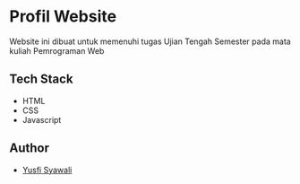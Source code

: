 # Profil Website

Website ini dibuat untuk memenuhi tugas Ujian Tengah Semester pada mata kuliah Pemrograman Web

## Tech Stack

- HTML
- CSS
- Javascript

## Author

- [Yusfi Syawali](https://github.com/Ysfii-Dev)
